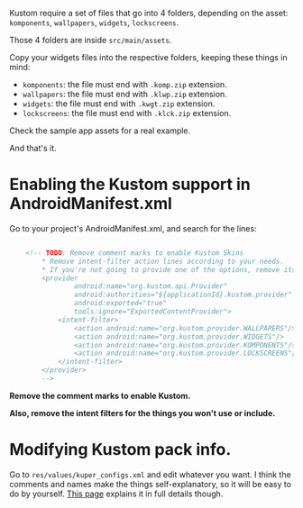 Kustom require a set of files that go into 4 folders, depending on the asset: `komponents`, `wallpapers`, `widgets`, `lockscreens`.

Those 4 folders are inside `src/main/assets`.

Copy your widgets files into the respective folders, keeping these things in mind:

- `komponents`: the file must end with `.komp.zip` extension.
- `wallpapers`: the file must end with `.klwp.zip` extension.
- `widgets`: the file must end with `.kwgt.zip` extension.
- `lockscreens`: the file must end with `.klck.zip` extension.

Check the sample app assets for a real example.

And that's it.

# Enabling the Kustom support in AndroidManifest.xml

Go to your project's AndroidManifest.xml, and search for the lines:

```xml

	<!-- TODO: Remove comment marks to enable Kustom Skins
        * Remove intent-filter action lines according to your needs.
		* If you're not going to provide one of the options, remove its respective line.
        <provider
                android:name="org.kustom.api.Provider"
                android:authorities="${applicationId}.kustom.provider"
                android:exported="true"
                tools:ignore="ExportedContentProvider">
            <intent-filter>
                <action android:name="org.kustom.provider.WALLPAPERS"/>
                <action android:name="org.kustom.provider.WIDGETS"/>
                <action android:name="org.kustom.provider.KOMPONENTS"/>
                <action android:name="org.kustom.provider.LOCKSCREENS"/>
            </intent-filter>
        </provider>
        -->
```

**Remove the comment marks to enable Kustom.**

**Also, remove the intent filters for the things you won't use or include.**


# Modifying Kustom pack info.
Go to `res/values/kuper_configs.xml` and edit whatever you want.
I think the comments and names make the things self-explanatory, so it will be easy to do by yourself. [This page](https://github.com/jahirfiquitiva/Blueprint/wiki/Setting-up-kuper_configs.xml) explains it in full details though.